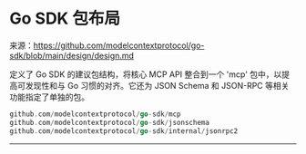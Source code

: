 # Go SDK 包布局

来源：https://github.com/modelcontextprotocol/go-sdk/blob/main/design/design.md

定义了 Go SDK 的建议包结构，将核心 MCP API 整合到一个 'mcp' 包中，以提高可发现性和与 Go 习惯的对齐。它还为 JSON Schema 和 JSON-RPC 等相关功能指定了单独的包。

```Go
github.com/modelcontextprotocol/go-sdk/mcp
github.com/modelcontextprotocol/go-sdk/jsonschema
github.com/modelcontextprotocol/go-sdk/internal/jsonrpc2
```

--------------------------------
